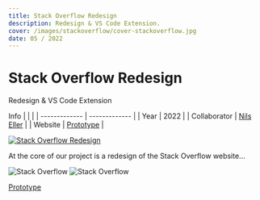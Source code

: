 ```yaml
---
title: Stack Overflow Redesign
description: Redesign & VS Code Extension.
cover: /images/stackoverflow/cover-stackoverflow.jpg
date: 05 / 2022
---
```


<info-grid>
<div>

# Stack Overflow Redesign

Redesign & VS Code Extension

</div>
<div>

Info
| | |
| ------------- | ------------- |
| Year | 2022 |
| Collaborator | [Nils Eller](https://nilseller.com) |
| Website | [Prototype](https://www.figma.com/proto/UIh7ItWTGGOeEmcRwNq9Of/stackoverflow_redesign?page-id=218%3A884&node-id=427%3A1477&viewport=330%2C-71%2C0.02&scaling=scale-down&starting-point-node-id=427%3A1477&show-proto-sidebar=1) |

</div>
</info-grid>

[![Stack Overflow Redesign](/images/stackoverflow/cover-stackoverflow.jpg)](P_-sKaBoek0)

At the core of our project is a redesign of the Stack Overflow website...

<two-full-grid>

![Stack Overflow](/images/stackoverflow/stackoverflow_extension.webp)
![Stack Overflow](/images/stackoverflow/stackoverflow_mockup.webp)

</two-full-grid>

<project-links>

[Prototype](https://www.figma.com/proto/UIh7ItWTGGOeEmcRwNq9Of/stackoverflow_redesign?page-id=218%3A884&node-id=427%3A1477&viewport=330%2C-71%2C0.02&scaling=scale-down&starting-point-node-id=427%3A1477&show-proto-sidebar=1)

</project-links>
